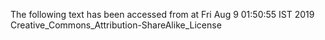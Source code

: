 The following text has been accessed from at Fri Aug 9 01:50:55 IST 2019
Creative_Commons_Attribution-ShareAlike_License
